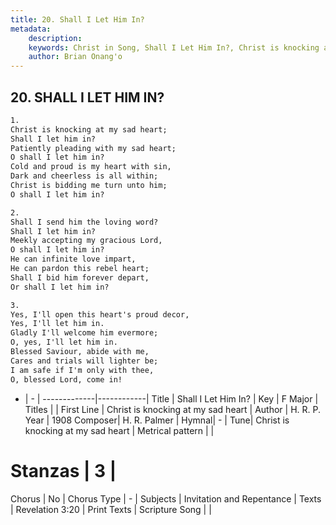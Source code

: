 ```yaml
---
title: 20. Shall I Let Him In?
metadata:
    description: 
    keywords: Christ in Song, Shall I Let Him In?, Christ is knocking at my sad heart, 
    author: Brian Onang'o
---
```



## 20. SHALL I LET HIM IN?

```txt
1.
Christ is knocking at my sad heart;
Shall I let him in?
Patiently pleading with my sad heart;
O shall I let him in?
Cold and proud is my heart with sin,
Dark and cheerless is all within;
Christ is bidding me turn unto him;
O shall I let him in?

2.
Shall I send him the loving word?
Shall I let him in?
Meekly accepting my gracious Lord,
O shall I let him in?
He can infinite love impart,
He can pardon this rebel heart;
Shall I bid him forever depart,
Or shall I let him in?

3.
Yes, I'll open this heart's proud decor,
Yes, I'll let him in.
Gladly I'll welcome him evermore;
O, yes, I'll let him in.
Blessed Saviour, abide with me,
Cares and trials will lighter be;
I am safe if I'm only with thee,
O, blessed Lord, come in!
```

- |   -  |
-------------|------------|
Title | Shall I Let Him In? |
Key | F Major |
Titles |  |
First Line | Christ is knocking at my sad heart |
Author | H. R. P.
Year | 1908
Composer| H. R. Palmer |
Hymnal|  - |
Tune| Christ is knocking at my sad heart |
Metrical pattern | |
# Stanzas | 3 |
Chorus | No |
Chorus Type | - |
Subjects | Invitation and Repentance |
Texts | Revelation 3:20 |
Print Texts | 
Scripture Song |  |
  
